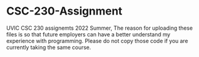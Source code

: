 # CSC-230-Assignment
UVIC CSC 230 assignemts 2022 Summer,
The reason for uploading these files is so that future employers can have a better understand my experience with programming.
Please do not copy those code if you are currently taking the same course.
